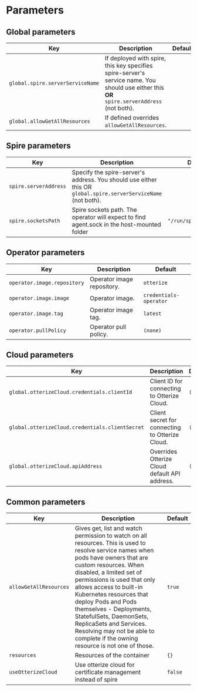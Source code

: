 # Parameters

## Global parameters
| Key                              | Description                                                                                                                                 | Default |
|----------------------------------|---------------------------------------------------------------------------------------------------------------------------------------------|---------|
| `global.spire.serverServiceName` | If deployed with spire, this key specifies spire-server's service name. You should use either this **OR** `spire.serverAddress` (not both). |         |
| `global.allowGetAllResources`    | If defined overrides `allowGetAllResources`.                                                                                                |         |

## Spire parameters

| Key                   | Description                                                                                                    | Default                |
|-----------------------|----------------------------------------------------------------------------------------------------------------|------------------------|
| `spire.serverAddress` | Specify the spire-server's address. You should use either this OR `global.spire.serverServiceName` (not both). |                        |  
| `spire.socketsPath`   | Spire sockets path. The operator will expect to find agent.sock in the host-mounted folder                     | `"/run/spire/sockets"` |

## Operator parameters

| Key                         | Description                | Default                      |
|-----------------------------|----------------------------|------------------------------|
| `operator.image.repository` | Operator image repository. | `otterize`                   |
| `operator.image.image`      | Operator image.            | `credentials-operator` |
| `operator.image.tag`        | Operator image tag.        | `latest`                     |
| `operator.pullPolicy`       | Operator pull policy.      | `(none)`                     |

## Cloud parameters
| Key                                             | Description                                     | Default  |
|-------------------------------------------------|-------------------------------------------------|----------|
| `global.otterizeCloud.credentials.clientId`     | Client ID for connecting to Otterize Cloud.     | `(none)` |
| `global.otterizeCloud.credentials.clientSecret` | Client secret for connecting to Otterize Cloud. | `(none)` |
| `global.otterizeCloud.apiAddress`               | Overrides Otterize Cloud default API address.   | `(none)` |

## Common parameters
| Key                    | Description                                                                                                                                                                                                                                                                                                                                                                                                                                                   | Default |
|------------------------|---------------------------------------------------------------------------------------------------------------------------------------------------------------------------------------------------------------------------------------------------------------------------------------------------------------------------------------------------------------------------------------------------------------------------------------------------------------|---------|
| `allowGetAllResources` | Gives get, list and watch permission to watch on all resources. This is used to resolve service names when pods have owners that are custom resources. When disabled, a limited set of permissions is used that only allows access to built-in Kubernetes resources that deploy Pods and Pods themselves - Deployments, StatefulSets, DaemonSets, ReplicaSets and Services. Resolving may not be able to complete if the owning resource is not one of those. | `true`  |
| `resources`            | Resources of the container                                                                                                                                                                                                                                                                                                                                                                                                                                    | `{}`    |
| `useOtterizeCloud`     | Use otterize cloud for certificate management instead of spire                                                                                                                                                                                                                                                                                                                                                                                                | `false` |
